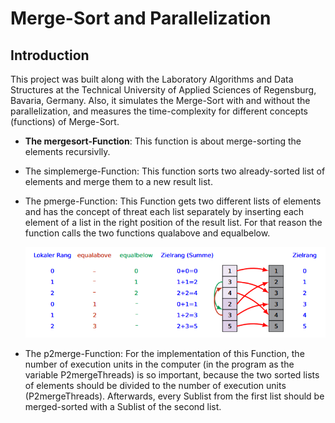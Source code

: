 # Merge-Sort and Parallelization
## Introduction
This project was built along with the Laboratory Algorithms and Data Structures at the Technical University of Applied Sciences of Regensburg, Bavaria, Germany. Also, it simulates the Merge-Sort with and without the parallelization, and measures the time-complexity for different concepts (functions) of Merge-Sort.

* <b>The mergesort-Function</b>: This function is about merge-sorting the elements recursivlly.
* The simplemerge-Function: This function sorts two already-sorted list of elements and merge them to a new result list.
* The pmerge-Function: This Function gets two different lists of elements and has the concept of threat each list separately by inserting each element of a list in the right position of the result list. For that reason the function calls the two functions qualabove and equalbelow.

  <a><img src = "Improved and parallelizable merge through rank determination.png"></a>

* The p2merge-Function: For the implementation of this Function, the number of execution units in the computer (in the program as the variable P2mergeThreads) is so important, because the two sorted lists of elements should be divided to the number of execution units (P2mergeThreads). Afterwards, every Sublist from the first list should be merged-sorted with a Sublist of the second list.
